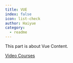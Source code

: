 ```yaml
---
title: VUE
index: false
icon: list-check
author: Haiyue
category:
  - readme
---
```

This part is about Vue Content.

[Video Courses](https://www.youtube.com/watch?v=Jba6ve_xh24&list=PLmOn9nNkQxJEARHuEpVayY6ppiNlkvrnb&index=64)